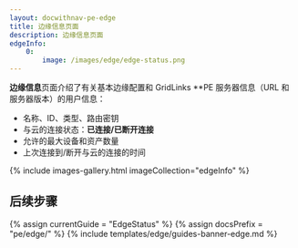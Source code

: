 ```yaml
---
layout: docwithnav-pe-edge
title: 边缘信息页面
description: 边缘信息页面
edgeInfo:
    0:
        image: /images/edge/edge-status.png
---
```


**边缘信息**页面介绍了有关基本边缘配置和 GridLinks **PE 服务器信息（URL 和服务器版本）的用户信息：
* 名称、ID、类型、路由密钥
* 与云的连接状态：**已连接/已断开连接**
* 允许的最大设备和资产数量
* 上次连接到/断开与云的连接的时间

{% include images-gallery.html imageCollection="edgeInfo" %}

## 后续步骤

{% assign currentGuide = "EdgeStatus" %}
{% assign docsPrefix = "pe/edge/" %}
{% include templates/edge/guides-banner-edge.md %}